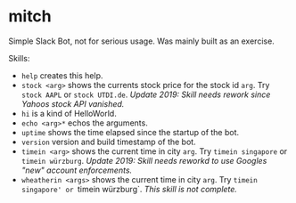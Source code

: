 # mitch

Simple Slack Bot, not for serious usage. Was mainly built as an exercise.

Skills:
- `help` creates this help.
- `stock <arg>` shows the currents stock price for the stock id `arg`. 
   Try `stock AAPL` or `stock UTDI.de`. _Update 2019: Skill needs rework since Yahoos stock API vanished._
- `hi` is a kind of HelloWorld.
- `echo <arg>*` echos the arguments.
- `uptime` shows the time elapsed since the startup of the bot.
- `version` version and build timestamp of the bot.
- `timein <arg>` shows the current time in city `arg`. Try `timein singapore` or `timein würzburg`. _Update 2019: Skill needs 
   reworkd to use Googles "new" account enforcements._
- `wheatherin <args>` shows the current time in city `arg`. Try `timein singapore' or `timein würzburg`. _This 
   skill is not complete._
